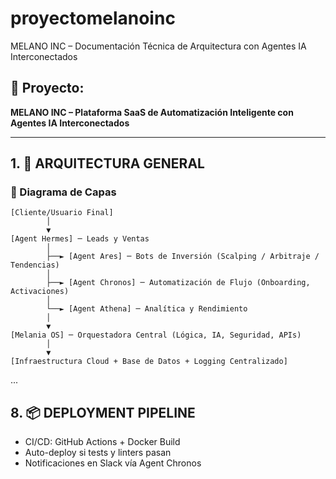 # proyectomelanoinc

MELANO INC – Documentación Técnica de Arquitectura con Agentes IA Interconectados

## 💠 Proyecto:
**MELANO INC – Plataforma SaaS de Automatización Inteligente con Agentes IA Interconectados**

---

## 1. 📐 ARQUITECTURA GENERAL

### 🔷 Diagrama de Capas

```
[Cliente/Usuario Final]
        │
        ▼
[Agent Hermes] ─ Leads y Ventas
        │
        ├──► [Agent Ares] ─ Bots de Inversión (Scalping / Arbitraje / Tendencias)
        │
        ├──► [Agent Chronos] ─ Automatización de Flujo (Onboarding, Activaciones)
        │
        └──► [Agent Athena] ─ Analítica y Rendimiento
        │
        ▼
[Melania OS] ─ Orquestadora Central (Lógica, IA, Seguridad, APIs)
        │
        ▼
[Infraestructura Cloud + Base de Datos + Logging Centralizado]
```

...

## 8. 📦 DEPLOYMENT PIPELINE

- CI/CD: GitHub Actions + Docker Build
- Auto-deploy si tests y linters pasan
- Notificaciones en Slack vía Agent Chronos

